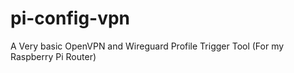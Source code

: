 # pi-config-vpn
A Very basic OpenVPN and Wireguard Profile Trigger Tool (For my Raspberry Pi Router)
